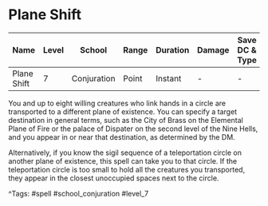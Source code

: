 # Plane Shift

| Name | Level | School | Range | Duration | Damage | Save DC & Type |
|------|-------|--------|-------|----------|--------|----------------|
| Plane Shift | 7 | Conjuration | Point | Instant | - | - |

You and up to eight willing creatures who link hands in a circle are transported to a different plane of existence. You can specify a target destination in general terms, such as the City of Brass on the Elemental Plane of Fire or the palace of Dispater on the second level of the Nine Hells, and you appear in or near that destination, as determined by the DM.

Alternatively, if you know the sigil sequence of a teleportation circle on another plane of existence, this spell can take you to that circle. If the teleportation circle is too small to hold all the creatures you transported, they appear in the closest unoccupied spaces next to the circle.

^Tags: #spell #school_conjuration #level_7